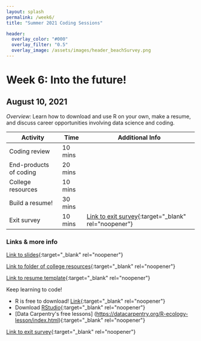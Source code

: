 ```yaml
---
layout: splash
permalink: /week6/
title: "Summer 2021 Coding Sessions"

header:
  overlay_color: "#000"
  overlay_filter: "0.5"
  overlay_image: /assets/images/header_beachSurvey.png
---
```


# Week 6: Into the future!
## August 10, 2021

*Overview:* Learn how to download and use R on your own, make a resume, and discuss career opportunities involving data science and coding.

| Activity | Time | Additional Info |
| ---- | ---- | ----- |
| Coding review | 10 mins |  |
| End-products of coding | 20 mins |  |
| College resources | 10 mins |  |
| Build a resume! | 30 mins |  |
| Exit survey | 10 mins | [Link to exit survey](https://forms.gle/nFPrED7A7Gwczib26){:target="_blank" rel="noopener"} |

### Links & more info

[Link to slides](https://docs.google.com/presentation/d/19j_1ein0-haGMB8PUNtsdW9iVXfln0dwKxbg1ZGjoOY){:target="_blank" rel="noopener"}

[Link to folder of college resources](https://drive.google.com/drive/folders/1zP38OoAy-HpiIj1zO4dCe9r3avS3jXLb){:target="_blank" rel="noopener"}

[Link to resume template](https://docs.google.com/document/d/1fGI4gl-ivU_oO_i7cjTvXNYqAAIT5LhWBsCP0Uc4p3w){:target="_blank" rel="noopener"}

Keep learning to code!
* R is free to download! [Link](http://lib.stat.cmu.edu/R/CRAN/){:target="_blank" rel="noopener"}
* Download [RStudio](https://www.rstudio.com/products/rstudio/download/#download){:target="_blank" rel="noopener"}
* [Data Carpentry's free lessons] (https://datacarpentry.org/R-ecology-lesson/index.html){:target="_blank" rel="noopener"}

[Link to exit survey](https://forms.gle/nFPrED7A7Gwczib26){:target="_blank" rel="noopener"}
